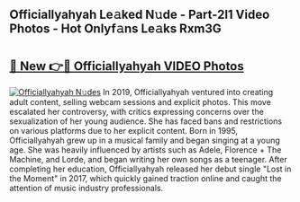 ## Officiallyahyah Le𝚊ked N𝚞de - Part-2l1 Video Photos - Hot Onlyf𝚊ns Le𝚊ks Rxm3G

# <h2><a href="http://ab7948.deff.icu/?id=Officiallyahyah">🔗 New 👉🔴 Officiallyahyah VIDEO Photos</a></h2>

[![Officiallyahyah N𝚞des](https://i.imgur.com/rIISA9y.gif)](http://ab7948.deff.icu/?id=Officiallyahyah)
In 2019, Officiallyahyah ventured into creating adult content, selling webcam sessions and explicit photos. This move escalated her controversy, with critics expressing concerns over the sexualization of her young audience. She has faced bans and restrictions on various platforms due to her explicit content. Born in 1995, Officiallyahyah grew up in a musical family and began singing at a young age. She was heavily influenced by artists such as Adele, Florence + The Machine, and Lorde, and began writing her own songs as a teenager. After completing her education, Officiallyahyah released her debut single "Lost in the Moment" in 2017, which quickly gained traction online and caught the attention of music industry professionals.
